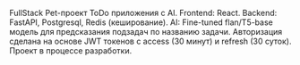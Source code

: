 FullStack Pet-проект ToDo приложения с AI.
Frontend: React.
Backend: FastAPI, Postgresql, Redis (кеширование).
AI: Fine-tuned flan/T5-base модель для предсказания подзадач по названию задачи.
Авторизация сделана на основе JWT токенов с access (30 минут) и refresh (30 суток).
Проект в процессе разработки.
